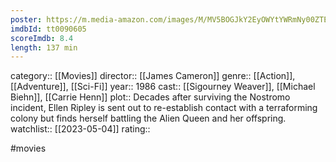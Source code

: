 ```yaml
---
poster: https://m.media-amazon.com/images/M/MV5BOGJkY2EyOWYtYWRmNy00ZTEzLTllMDAtYzYzYjA0ZjFhZWJjXkEyXkFqcGdeQXVyMTUzMDUzNTI3._V1_SX300.jpg
imdbId: tt0090605
scoreImdb: 8.4
length: 137 min
---
```


category:: [[Movies]]
director:: [[James Cameron]]
genre:: [[Action]], [[Adventure]], [[Sci-Fi]]
year:: 1986
cast:: [[Sigourney Weaver]], [[Michael Biehn]], [[Carrie Henn]]
plot:: Decades after surviving the Nostromo incident, Ellen Ripley is sent out to re-establish contact with a terraforming colony but finds herself battling the Alien Queen and her offspring.
watchlist:: [[2023-05-04]]
rating::

#movies 

